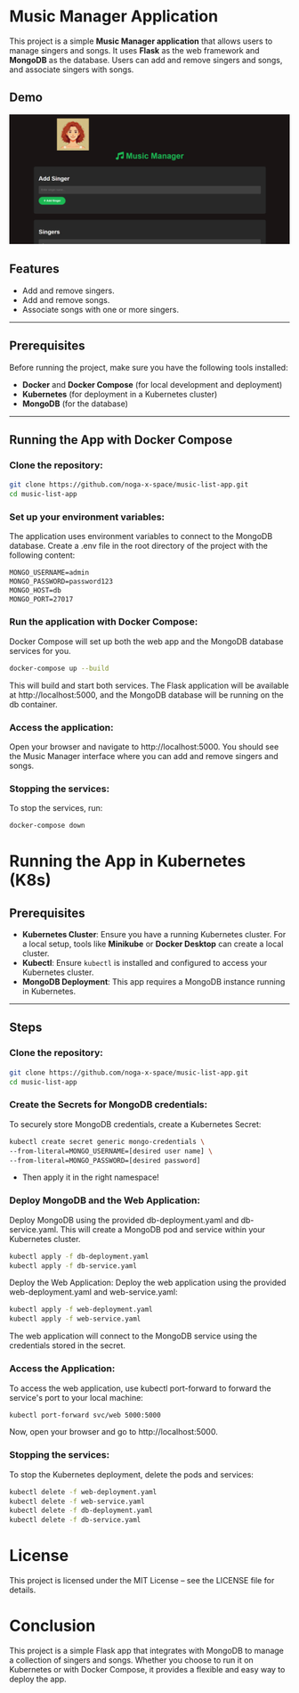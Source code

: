 # Music Manager Application

This project is a simple **Music Manager application** that allows users to manage singers and songs. It uses **Flask** as the web framework and **MongoDB** as the database. Users can add and remove singers and songs, and associate singers with songs.

## Demo

![alt text](image.png)

## Features

- Add and remove singers.
- Add and remove songs.
- Associate songs with one or more singers.

---

## Prerequisites

Before running the project, make sure you have the following tools installed:

- **Docker** and **Docker Compose** (for local development and deployment)
- **Kubernetes** (for deployment in a Kubernetes cluster)
- **MongoDB** (for the database)

---

## Running the App with Docker Compose

### Clone the repository:

```bash
git clone https://github.com/noga-x-space/music-list-app.git
cd music-list-app
```

### Set up your environment variables:

The application uses environment variables to connect to the MongoDB database. Create a .env file in the root directory of the project with the following content:

```env
MONGO_USERNAME=admin
MONGO_PASSWORD=password123
MONGO_HOST=db
MONGO_PORT=27017
```

### Run the application with Docker Compose:

Docker Compose will set up both the web app and the MongoDB database services for you.

```bash
docker-compose up --build
```

This will build and start both services. The Flask application will be available at http://localhost:5000, and the MongoDB database will be running on the db container.

### Access the application:

Open your browser and navigate to http://localhost:5000. You should see the Music Manager interface where you can add and remove singers and songs.

### Stopping the services:

To stop the services, run:

```bash
docker-compose down
```

# Running the App in Kubernetes (K8s)

## Prerequisites

- **Kubernetes Cluster**: Ensure you have a running Kubernetes cluster. For a local setup, tools like **Minikube** or **Docker Desktop** can create a local cluster.
- **Kubectl**: Ensure `kubectl` is installed and configured to access your Kubernetes cluster.
- **MongoDB Deployment**: This app requires a MongoDB instance running in Kubernetes.

---

## Steps

### Clone the repository:

```bash
git clone https://github.com/noga-x-space/music-list-app.git
cd music-list-app
```

### Create the Secrets for MongoDB credentials:

To securely store MongoDB credentials, create a Kubernetes Secret:

```bash
kubectl create secret generic mongo-credentials \
--from-literal=MONGO_USERNAME=[desired user name] \
--from-literal=MONGO_PASSWORD=[desired password]
```

- Then apply it in the right namespace!

### Deploy MongoDB and the Web Application:

Deploy MongoDB using the provided db-deployment.yaml and db-service.yaml. This will create a MongoDB pod and service within your Kubernetes cluster.

```bash
kubectl apply -f db-deployment.yaml
kubectl apply -f db-service.yaml
```

Deploy the Web Application:
Deploy the web application using the provided web-deployment.yaml and web-service.yaml:

```bash
kubectl apply -f web-deployment.yaml
kubectl apply -f web-service.yaml
```

The web application will connect to the MongoDB service using the credentials stored in the secret.

### Access the Application:

To access the web application, use kubectl port-forward to forward the service's port to your local machine:

```bash
kubectl port-forward svc/web 5000:5000
```

Now, open your browser and go to http://localhost:5000.

### Stopping the services:

To stop the Kubernetes deployment, delete the pods and services:

```bash
kubectl delete -f web-deployment.yaml
kubectl delete -f web-service.yaml
kubectl delete -f db-deployment.yaml
kubectl delete -f db-service.yaml
```

# License

This project is licensed under the MIT License – see the LICENSE file for details.

# Conclusion

This project is a simple Flask app that integrates with MongoDB to manage a collection of singers and songs. Whether you choose to run it on Kubernetes or with Docker Compose, it provides a flexible and easy way to deploy the app.
